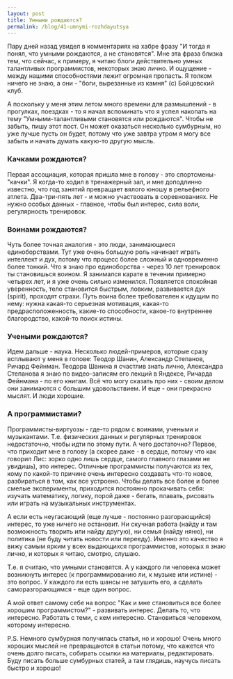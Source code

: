 ```yaml
---
layout: post
title: Умными рождаются?
permalink: /blog/41-umnymi-rozhdayutsya
---
```

Пару дней назад увидел в комментариях на хабре фразу "И тогда я понял, что умными рождаются, а не становятся". Мне эта фраза близка тем, что сейчас, к примеру, я читаю блоги действительно умных талантливых программистов, некоторых знаю лично. И ощущение - между нашими способностями лежит огромная пропасть. Я толком ничего не знаю, а они - "боги, вырезанные из камня" (с) Бойцовский клуб.

А поскольку у меня этим летом много времени для размышлений - в прогулках, поездках - то я начал вспоминать что я успел накопать на тему "Умными-талантливыми становятся или рождаются". Чтобы не забыть, пишу этот пост. Он может оказаться несколько сумбурным, но уже лучше пусть он будет, потому что уже завтра утром я могу все забыть и начать думать какую-то другую мысль.
<!--more-->

### Качками рождаются?

Первая ассоциация, которая пришла мне в голову - это спортсмены-"качки". Я когда-то ходил в тренажерный зал, и мне доподлинно известно, что год занятий превращает вялого юношу в рельефного атлета. Два-три-пять лет - и можно участвовать в соревнованиях. Не нужно особых данных - главное, чтобы был интерес, сила воли, регулярность тренировок.

### Воинами рождаются?

Чуть более точная аналогия - это люди, занимающиеся единоборствами. Тут уже очень большую роль начинает играть интеллект и дух, потому что процесс более сложный и одновременно более тонкий. Что я знаю про единоборства - через 10 лет тренировок ты становишься воином. Я занимался карате в течении примерно четырех лет, и я уже очень сильно изменился. Появляется спокойная уверенность, тело становится быстрым, ловким, развивается дух (spirit), проходят страхи. Путь воина более требователен к идущим по нему: нужна какая-то серьезная мотивация, какая-то предрасположенность, какие-то способности, какое-то внутреннее благородство, какой-то поиск истины.

### Учеными рождаются?

Идем дальше - наука. Несколько людей-примеров, которые сразу всплывают у меня в голове: Теодор Шанин, Александр Степанов, Ричард Фейнман. Теодора Шанина я счастлив знать лично, Александра Степанова я знаю по видео-записям его лекций в Яндексе, Ричарда Фейнмана - по его книгам. Всё что могу сказать про них - своим делом они занимаются с большим удовольствием. И еще - они прекрасно мыслят. И люди хорошие. 

### А программистами?

Программисты-виртуозы - где-то рядом с воинами, учеными и музыкантами. Т.е. физических данных и регулярных тренировок недостаточно, чтобы идти по этому пути. А чего достаточно? Первое, что приходит мне в голову (а скорее даже - в сердце, потому что как говорил Лис: зорко одно лишь сердце, самого главного глазами не увидишь), это интерес. Отличные программисты получаются из тех, кому по какой-то причине очень интересно создавать что-то новое, разбираться в том, как все устроено. Чтобы делать все более и более смелые эксперименты, приходится постоянно прокачивать себя: изучать математику, логику, порой даже - бегать, плавать, рисовать или играть на музыкальных инструментах. 

А если есть неугасающий (еще лучше - постоянно разгорающийся) интерес, то уже ничего не остановит. Ни скучная работа (найду и там возможность творить или найду другую), ни семья (найду няню), ни политика (не буду читать новости или перееду). Именно это качество я вижу самым ярким у всех выдающихся программистов, которых я знаю лично, и которых я читаю, смотрю, слушаю.

Т.е. я считаю, что умными становятся. А у каждого ли человека может возникнуть интерес (к программированию ли, к музыке или истине) - это вопрос. У каждого ли есть шансы не затушить его, а сделать саморазгорающимся - еще один вопрос.

А мой ответ самому себе на вопрос "Как и мне становиться все более хорошим программистом?" - развивать интерес. Делать то, что интересно. Работать с теми, с кем интересно. Становиться человеком, которому интересно.

P.S. Немного сумбурная получилась статья, но и хорошо! Очень много хороших мыслей не превращаются в статьи потому, что кажется что очень долго писать, собирать ссылки на материалы, редактировать. Буду писать больше сумбурных статей, а там глядишь, научусь писать быстро и хорошо!